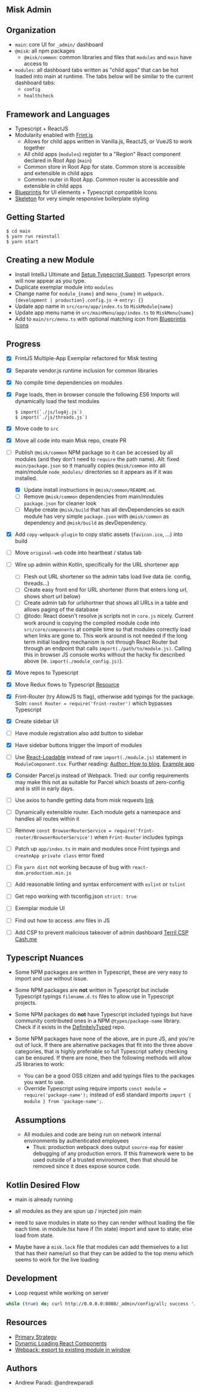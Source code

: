 Misk Admin
---

## Organization
- `main`: core UI for `_admin/` dashboard
- `@misk`: all npm packages
  - `@misk/common`: common libraries and files that `modules` and `main` have access to
- `modules`: all dashboard tabs written as "child apps" that can be hot loaded into main at runtime. The tabs below will be similar to the current dashboard tabs:
  - `config`
  - `healthcheck`

## Framework and Languages
- Typescript + ReactJS
- Modularity enabled with [Frint.js](https://frint.js.org/)
  - Allows for child apps written in Vanilla.js, ReactJS, or VueJS to work together
  - All child apps (`modules`) register to a "Region" React component declared in Root App (`main`)
  - Common store in Root App for state. Common store is accessible and extensible in child apps
  - Common router in Root App. Common router is accessible and extensible in child apps
- [Blueprintjs](http://blueprintjs.com/) for UI elements + Typescript compatible Icons
- [Skeleton](http://getskeleton.com/) for very simple responsive boilerplate styling

## Getting Started

```
$ cd main
$ yarn run reinstall
$ yarn start
```

## Creating a new Module

- Install IntelliJ Ultimate and [Setup Typescript Support](https://www.jetbrains.com/help/idea/2017.1/typescript-support.html). Typescript errors will now appear as you type. 
- Duplicate exemplar module into `modules`
- Change name for `module_{name}` and `menu_{name}` in `webpack.{development | production}.config.js` -> `entry: {}`
- Update app name in `src/core/app/index.ts` to `MiskModule{name}`
- Update app menu name in `src/mainMenu/app/index.ts` to `MiskMenu{name}`
- Add to `main/src/menu.ts` with optional matching icon from [Blueprintjs Icons](http://blueprintjs.com/docs/v2/#icons)


## Progress

- [x] FrintJS Multiple-App Exemplar refactored for Misk testing
- [x] Separate vendor.js runtime inclusion for common libraries
- [x] No compile time dependencies on modules
- [x] Page loads, then in browser console the following ES6 Imports will dynamically load the test modules
  
  ```
  $ import(`./js/log4j.js`)
  $ import(`./js/threads.js`)
  ```

- [x] Move code to `src`
- [x] Move all code into main Misk repo, create PR
- [ ] Publish `@misk/common` NPM package so it can be accessed by all modules (and they don't need to `require` the path name). Alt: fixed `main/package.json` so it manually copies `@misk/common` into all main/module `node_modules/` directories so it appears as if it was installed.
  - [x] Update install instructions in `@misk/common/README.md`.
  - [ ] Remove `@misk/common` dependencies from main/modules `package.json` for cleaner look
  - [ ] Maybe create `@misk/build` that has all devDependencies so each module has very simple `package.json` with `@misk/common` as dependency and `@misk/build` as devDependency.
- [x] Add `copy-webpack-plugin` to copy static assets (`favicon.ico`, ...) into build
- [ ] Move `original-web` code into heartbeat / status tab
- [ ] Wire up admin within Kotlin, specifically for the URL shortener app
  - [ ] Flesh out URL shortener so the admin tabs load live data (ie. config, threads...)
  - [ ] Create easy front end for URL shortener (form that enters long url, shows short url below)
  - [ ] Create admin tab for urlshortner that shows all URLs in a table and allows paging of the database
  - [ ] @todo: React doesn't resolve js scripts not in `core.js` nicely. Current work around is copying the compiled module code into `src/core/components` at compile time so that modules correctly load when links are gone to. This work around is not needed if the long term initial loading mechanism is not through React Router but through an endpoint that calls `import(./path/to/module.js)`. Calling this in browser JS console works without the hacky fix described above (ie. `import(./module_config.js)`).
- [x] Move repos to Typescript
- [x] Move Redux flows to Typescript [Resource](https://rjzaworski.com/2016/08/getting-started-with-redux-and-typescript)
- [x] Frint-Router (try AllowJS ts flag), otherwise add typings for the package. Soln: `const Router = require('frint-router')` which bypasses Typescript
- [x] Create sidebar UI
- [ ] Have module registration also add button to sidebar
- [x] Have sidebar buttons trigger the Import of modules
- [ ] Use [React-Loadable](https://github.com/jamiebuilds/react-loadable) instead of raw `import(./module.js)` statement in `ModuleComponent.tsx`. Further reading: [Author: How to blog](https://jamie.build/react-loadable.html), [Example app](https://github.com/jamiebuilds/react-loadable-example)
- [x] Consider Parcel.js instead of Webpack. Tried: our config requirements may make this not as suitable for Parcel which boasts of zero-config and is still in early days.
- [ ] Use axios to handle getting data from misk requests [link](https://www.andreasreiterer.at/web-development/connect-react-app-rest-api/)
- [ ] Dynamically extensible router. Each module gets a namespace and handles all routes within it
- [ ] Remove `const BrowserRouterService = require('frint-router/BrowserRouterService')` when `Frint-Router` includes typings
- [ ] Patch up `app/index.ts` in main and modules once Frint typings and `createApp private class` error fixed
- [ ] Fix `yarn dist` not working because of bug with `react-dom.production.min.js`
- [ ] Add reasonable linting and syntax enforcement with `eslint` or `tslint`
- [ ] Get repo working with tsconfig.json `strict: true`
- [ ] Exemplar module UI
- [ ] Find out how to access .env files in JS
- [ ] Add CSP to prevent malicious takeover of admin dashboard [Terril CSP Cash.me](https://medium.com/square-corner-blog/content-security-policy-for-single-page-web-apps-78f2b2cf1757)

## Typescript Nuances
- Some NPM packages are written in Typescript, these are very easy to import and use without issue.
- Some NPM packages are **not** written in Typescript but include Typescript typings `filename.d.ts` files to allow use in Typescript projects.
- Some NPM packages do **not** have Typescript included typings but have community contributed ones in a NPM `@types/package-name` library. Check if it exists in the [DefinitelyTyped](https://github.com/DefinitelyTyped/DefinitelyTyped) repo.
- Some NPM packages have none of the above, are in pure JS, and you're out of luck. If there are alternative packages that fit into the three above categories, that is highly preferable so full Typescript safety checking can be ensured. If there are none, then the following methods will allow JS libraries to work:
  - You can be a good OSS citizen and add typings files to the packages you want to use.
  - Override Typescript using require imports `const module = require('package-name');` instead of es6 standard imports `import { module } from 'package-name';`.

  ## Assumptions
  - All modules and code are being run on network internal environments by authenticated employees
    - Thus: production webpack does output `source-map` for easier debugging of any production errors. If this framework were to be used outside of a trusted environment, then that should be removed since it does expose source code.


Kotlin Desired Flow
---
- main is already running
- all modules as they are spun up / injected join main

- need to save modules in state so they can render without loading the file each time. in module.tsx have if (!in state) import and save to state; else load from state.
- Maybe have a `misk.lock` file that modules can add themselves to a list that has their name/url so that they can be added to the top menu which seems to work for the live loading


Development
---
- Loop request while working on server
```bash
while (true) do; curl http://0.0.0.0:8080/_admin/config/all; success "/_admin/config/all"; sleep 5; done

```


Resources
---
- [Primary Strategy](https://stackoverflow.com/questions/44778265/dynamically-loading-react-components)
- [Dynamic Loading React Components](https://www.slightedgecoder.com/2017/12/03/loading-react-components-dynamically-demand/)
- [Webpack: export to existing module in window](https://stackoverflow.com/questions/30539725/webpack-export-to-existing-module-in-window?utm_medium=organic&utm_source=google_rich_qa&utm_campaign=google_rich_qa)

## Authors
- Andrew Paradi: @andrewparadi